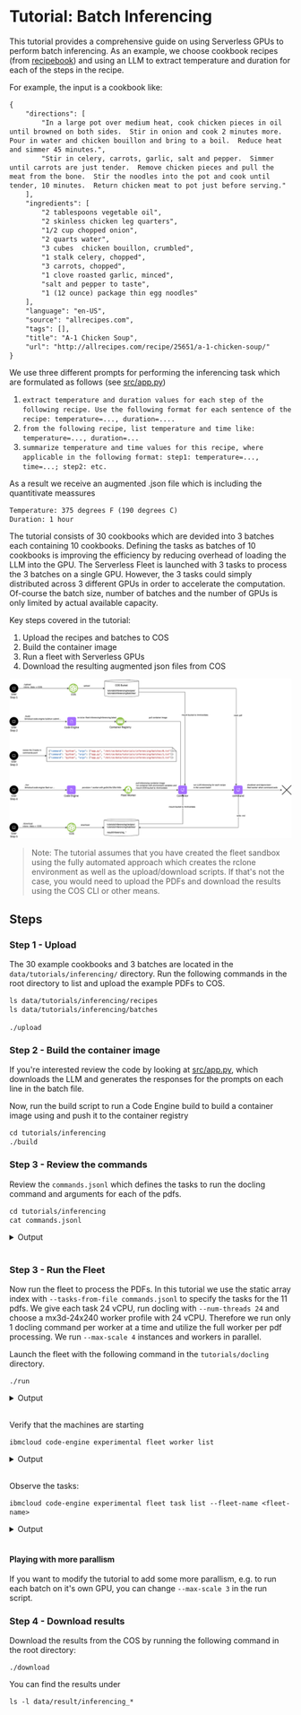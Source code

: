# Tutorial: Batch Inferencing

This tutorial provides a comprehensive guide on using Serverless GPUs to perform batch inferencing. As an example, we choose cookbook recipes (from [recipebook](https://github.com/dpapathanasiou/recipebook)) and using an LLM to extract temperature and duration for each of the steps in the recipe.

For example, the input is a cookbook like:
```
{
    "directions": [
        "In a large pot over medium heat, cook chicken pieces in oil until browned on both sides.  Stir in onion and cook 2 minutes more.  Pour in water and chicken bouillon and bring to a boil.  Reduce heat and simmer 45 minutes.",
        "Stir in celery, carrots, garlic, salt and pepper.  Simmer until carrots are just tender.  Remove chicken pieces and pull the meat from the bone.  Stir the noodles into the pot and cook until tender, 10 minutes.  Return chicken meat to pot just before serving."
    ],
    "ingredients": [
        "2 tablespoons vegetable oil",
        "2 skinless chicken leg quarters",
        "1/2 cup chopped onion",
        "2 quarts water",
        "3 cubes  chicken bouillon, crumbled",
        "1 stalk celery, chopped",
        "3 carrots, chopped",
        "1 clove roasted garlic, minced",
        "salt and pepper to taste",
        "1 (12 ounce) package thin egg noodles"
    ],
    "language": "en-US",
    "source": "allrecipes.com",
    "tags": [],
    "title": "A-1 Chicken Soup",
    "url": "http://allrecipes.com/recipe/25651/a-1-chicken-soup/"
}
```

We use three different prompts for performing the inferencing task which are formulated as follows (see [src/app.py](./src/app.py))
1. `extract temperature and duration values for each step of the following recipe. Use the following format for each sentence of the recipe: temperature=..., duration=....`
2. `from the following recipe, list temperature and time like: temperature=..., duration=...`
3. `summarize temperature and time values for this recipe, where applicable in the following format: step1: temperature=..., time=...; step2: etc.`

As a result we receive an augmented .json file which is including the quantitivate meassures
```
Temperature: 375 degrees F (190 degrees C)
Duration: 1 hour
```

The tutorial consists of 30 cookbooks which are devided into 3 batches each containing 10 cookbooks. Defining the tasks as batches of 10 cookbooks is improving the efficiency by reducing overhead of loading the LLM into the GPU. The Serverless Fleet is launched with 3 tasks to process the 3 batches on a single GPU. However, the 3 tasks could simply distributed across 3 different GPUs in order to accelerate the computation. Of-course the batch size, number of batches and the number of GPUs is only limited by actual available capacity.

Key steps covered in the tutorial:
1. Upload the recipes and batches to COS
2. Build the container image
2. Run a fleet with Serverless GPUs
4. Download the resulting augmented json files from COS


![](../../images/examples_inferencing_flow.png)

> Note: The tutorial assumes that you have created the fleet sandbox using the fully automated approach which creates the rclone environment as well as the upload/download scripts. If that's not the case, you would need to upload the PDFs and download the results using the COS CLI or other means.

## Steps


### Step 1 - Upload

The 30 example cookbooks and 3 batches are located in the `data/tutorials/inferencing/` directory. Run the following commands in the root directory to list and upload the example PDFs to COS.
```
ls data/tutorials/inferencing/recipes
ls data/tutorials/inferencing/batches

./upload
```

### Step 2 - Build the container image

If you're interested review the code by looking at [src/app.py](./src/app.py), which downloads the LLM and generates the responses for the prompts on each line in the batch file.

Now, run the build script to run a Code Engine build to build a container image using and push it to the container registry

```
cd tutorials/inferencing
./build
```


### Step 3 - Review the commands

Review the `commands.jsonl` which defines the tasks to run the docling command and arguments for each of the pdfs.
```
cd tutorials/inferencing
cat commands.jsonl
```

<a name="Output"></a>
<details>
  <summary>Output</summary>

```
➜  cat commands.jsonl

{"command": "python", "args": ["app.py", "/mnt/ce/data/tutorials/inferencing/batches/0.txt"]}
{"command": "python", "args": ["app.py", "/mnt/ce/data/tutorials/inferencing/batches/1.txt"]}
{"command": "python", "args": ["app.py", "/mnt/ce/data/tutorials/inferencing/batches/2.txt"]}

```
</details>
<br/>

### Step 3 - Run the Fleet

Now run the fleet to process the PDFs. In this tutorial we use the static array index with `--tasks-from-file commands.jsonl` to specify the tasks for the 11 pdfs. We give each task 24 vCPU, run docling with `--num-threads 24` and choose a mx3d-24x240 worker profile with 24 vCPU. Therefore we run only 1 docling command per worker at a time and utilize the full worker per pdf processing. We run `--max-scale 4` instances and workers in parallel. 

Launch the fleet with the following command in the `tutorials/docling` directory.
```
./run
```

<a name="Output"></a>
<details>
  <summary>Output</summary>

```
➜  inferencing ./run
ibmcloud code-engine experimental fleet run
  --name fleet-f7e02a29-1
  --image de.icr.io/ce--fleet-inferencing-7e0a5f0d/inferencing
  --tasks-from-file commands.jsonl
  --worker-profile gx3-24x120x1l40s
  --cpu 24
  --memory 120G
  --max-scale 1
Preparing your tasks: ⠹ Please wait...took 0.375807 seconds.
Preparing your tasks: ⠇ Please wait...
COS Bucket used 'ce-fleet-sandbox-data-fbfdde1d'...
Launching fleet 'fleet-f7e02a29-1'...
Current fleet status 'Launching'...
OK
Getting Fleet 'fleet-f7e02a29-1'...
OK

Name:          fleet-f7e02a29-1
Status:        provisioning
Age:           71s
Created:       2025-08-06T08:35:35Z
Project Name:  ce-fleet-sandbox--ce-project
ID:            5772d148-f655-4b98-a04b-2e51698aa4b8

COS Task Store:
  Bucket Name:  ce-fleet-sandbox-data-fbfdde1d
  Prefix:       e1501040-e56e-48b6-b9f0-1695908199bf/5772d148-f655-4b98-a04b-2e51698aa4b8/

Task Summary:
  Tasks:                 3
  Instances:             1
  Workers:               1
  Instances per Worker:  1
```
</details>
<br/>


Verify that the machines are starting
```
ibmcloud code-engine experimental fleet worker list
```
<a name="Output"></a>
<details>
  <summary>Output</summary>

```
➜  inferencing ibmcloud ce exp fleet worker list
Listing serverless fleet workers...
OK

Name                           Status   IP            Zone     Age    Profile           Fleet Name
fleet-f7e02a29-10000-4a7d3832  running  10.243.0.245  eu-de-1  2m1s   gx3-24x120x1l40s  fleet-f7e02a29-1
```
</details>
<br/>

Observe the tasks:

```
ibmcloud code-engine experimental fleet task list --fleet-name <fleet-name>
```
<a name="Output"></a>
<details>
  <summary>Output</summary>

```
Getting your tasks: ⠹ Please wait...Duration of list in seconds '0.371897'...
OK

Project Name:  ce-fleet-sandbox--ce-project
Project ID:    e1501040-e56e-48b6-b9f0-1695908199bf
Fleet Name:    fleet-f7e02a29-1

COS Task Store:
  Bucket Name:  ce-fleet-sandbox-data-fbfdde1d
  Prefix:       e1501040-e56e-48b6-b9f0-1695908199bf/5772d148-f655-4b98-a04b-2e51698aa4b8/v1/queue/

Task Summary:
  Pending Tasks:     3
  Claimed Tasks:     0
  Running Tasks:     0
  Failed Tasks:      0
  Successful Tasks:  0
```
</details>
<br/>


#### Playing with more parallism

If you want to modify the tutorial to add some more parallism, e.g. to run each batch on it's own GPU, you can change `--max-scale 3` in the run script.


### Step 4 - Download results

Download the results from the COS by running the following command in the root directory:
```
./download
```

You can find the results under
```
ls -l data/result/inferencing_*
```


